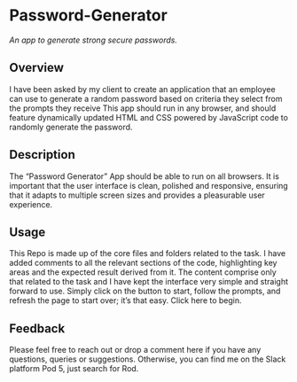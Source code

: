 # Password-Generator
_An app to generate strong secure passwords._

## Overview
I have been asked by my client to create an application that an employee can use to generate a random password based on criteria they select from the prompts they receive This app should run in any browser, and should feature dynamically updated HTML and CSS powered by JavaScript code to randomly generate the password. 

## Description
The “Password Generator” App should be able to run on all browsers. It is important that the user interface is clean, polished and responsive, ensuring that it adapts to multiple screen sizes and provides a pleasurable user experience. 

## Usage
This Repo is made up of the core files and folders related to the task. I have added comments to all the relevant sections of the code, highlighting key areas and the expected result derived from it. The content comprise only that related to the task and I have kept the interface very simple and straight forward to use. Simply click on the button to start, follow the prompts, and refresh the page to start over; it’s that easy. Click here to begin.

## Feedback
Please feel free to reach out or drop a comment here if you have any questions, queries or suggestions. Otherwise, you can find me on the Slack platform Pod 5, just search for Rod.

